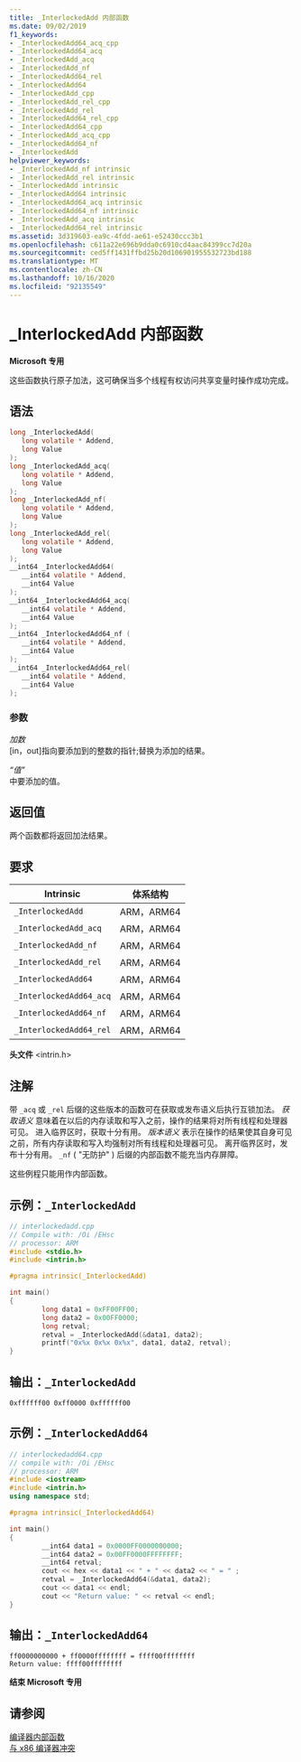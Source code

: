 ```yaml
---
title: _InterlockedAdd 内部函数
ms.date: 09/02/2019
f1_keywords:
- _InterlockedAdd64_acq_cpp
- _InterlockedAdd64_acq
- _InterlockedAdd_acq
- _InterlockedAdd_nf
- _InterlockedAdd64_rel
- _InterlockedAdd64
- _InterlockedAdd_cpp
- _InterlockedAdd_rel_cpp
- _InterlockedAdd_rel
- _InterlockedAdd64_rel_cpp
- _InterlockedAdd64_cpp
- _InterlockedAdd_acq_cpp
- _InterlockedAdd64_nf
- _InterlockedAdd
helpviewer_keywords:
- _InterlockedAdd_nf intrinsic
- _InterlockedAdd_rel intrinsic
- _InterlockedAdd intrinsic
- _InterlockedAdd64 intrinsic
- _InterlockedAdd64_acq intrinsic
- _InterlockedAdd64_nf intrinsic
- _InterlockedAdd_acq intrinsic
- _InterlockedAdd64_rel intrinsic
ms.assetid: 3d319603-ea9c-4fdd-ae61-e52430ccc3b1
ms.openlocfilehash: c611a22e696b9dda0c6910cd4aac84399cc7d20a
ms.sourcegitcommit: ced5ff1431ffbd25b20d106901955532723bd188
ms.translationtype: MT
ms.contentlocale: zh-CN
ms.lasthandoff: 10/16/2020
ms.locfileid: "92135549"
---
```

# <a name="_interlockedadd-intrinsic-functions"></a>_InterlockedAdd 内部函数

**Microsoft 专用**

这些函数执行原子加法，这可确保当多个线程有权访问共享变量时操作成功完成。

## <a name="syntax"></a>语法

```C
long _InterlockedAdd(
   long volatile * Addend,
   long Value
);
long _InterlockedAdd_acq(
   long volatile * Addend,
   long Value
);
long _InterlockedAdd_nf(
   long volatile * Addend,
   long Value
);
long _InterlockedAdd_rel(
   long volatile * Addend,
   long Value
);
__int64 _InterlockedAdd64(
   __int64 volatile * Addend,
   __int64 Value
);
__int64 _InterlockedAdd64_acq(
   __int64 volatile * Addend,
   __int64 Value
);
__int64 _InterlockedAdd64_nf (
   __int64 volatile * Addend,
   __int64 Value
);
__int64 _InterlockedAdd64_rel(
   __int64 volatile * Addend,
   __int64 Value
);
```

### <a name="parameters"></a>参数

*加数*\
[in，out]指向要添加到的整数的指针;替换为添加的结果。

*“值”* \
中要添加的值。

## <a name="return-value"></a>返回值

两个函数都将返回加法结果。

## <a name="requirements"></a>要求

|Intrinsic|体系结构|
|---------------|------------------|
|`_InterlockedAdd`|ARM，ARM64|
|`_InterlockedAdd_acq`|ARM，ARM64|
|`_InterlockedAdd_nf`|ARM，ARM64|
|`_InterlockedAdd_rel`|ARM，ARM64|
|`_InterlockedAdd64`|ARM，ARM64|
|`_InterlockedAdd64_acq`|ARM，ARM64|
|`_InterlockedAdd64_nf`|ARM，ARM64|
|`_InterlockedAdd64_rel`|ARM，ARM64|

**头文件** \<intrin.h>

## <a name="remarks"></a>注解

带 `_acq` 或 `_rel` 后缀的这些版本的函数可在获取或发布语义后执行互锁加法。 *获取语义* 意味着在以后的内存读取和写入之前，操作的结果将对所有线程和处理器可见。 进入临界区时，获取十分有用。 *版本语义* 表示在操作的结果使其自身可见之前，所有内存读取和写入均强制对所有线程和处理器可见。 离开临界区时，发布十分有用。 `_nf` ( "无防护" ) 后缀的内部函数不能充当内存屏障。

这些例程只能用作内部函数。

## <a name="example-_interlockedadd"></a>示例：`_InterlockedAdd`

```cpp
// interlockedadd.cpp
// Compile with: /Oi /EHsc
// processor: ARM
#include <stdio.h>
#include <intrin.h>

#pragma intrinsic(_InterlockedAdd)

int main()
{
        long data1 = 0xFF00FF00;
        long data2 = 0x00FF0000;
        long retval;
        retval = _InterlockedAdd(&data1, data2);
        printf("0x%x 0x%x 0x%x", data1, data2, retval);
}
```

## <a name="output-_interlockedadd"></a>输出：`_InterlockedAdd`

```Output
0xffffff00 0xff0000 0xffffff00
```

## <a name="example-_interlockedadd64"></a>示例：`_InterlockedAdd64`

```cpp
// interlockedadd64.cpp
// compile with: /Oi /EHsc
// processor: ARM
#include <iostream>
#include <intrin.h>
using namespace std;

#pragma intrinsic(_InterlockedAdd64)

int main()
{
        __int64 data1 = 0x0000FF0000000000;
        __int64 data2 = 0x00FF0000FFFFFFFF;
        __int64 retval;
        cout << hex << data1 << " + " << data2 << " = " ;
        retval = _InterlockedAdd64(&data1, data2);
        cout << data1 << endl;
        cout << "Return value: " << retval << endl;
}
```

## <a name="output-_interlockedadd64"></a>输出：`_InterlockedAdd64`

```Output
ff0000000000 + ff0000ffffffff = ffff00ffffffff
Return value: ffff00ffffffff
```

**结束 Microsoft 专用**

## <a name="see-also"></a>请参阅

[编译器内部函数](../intrinsics/compiler-intrinsics.md)\
[与 x86 编译器冲突](../build/x64-software-conventions.md#conflicts-with-the-x86-compiler)
